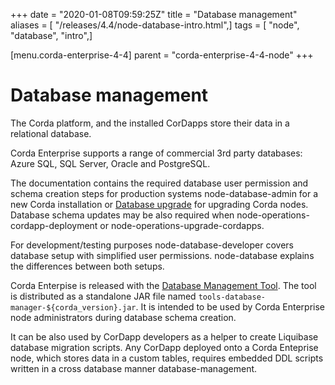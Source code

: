 +++
date = "2020-01-08T09:59:25Z"
title = "Database management"
aliases = [ "/releases/4.4/node-database-intro.html",]
tags = [ "node", "database", "intro",]

[menu.corda-enterprise-4-4]
parent = "corda-enterprise-4-4-node"
+++


# Database management

The Corda platform, and the installed CorDapps store their data in a relational database.

Corda Enterprise supports a range of commercial 3rd party databases: Azure SQL, SQL Server, Oracle and PostgreSQL.

The documentation contains the required database user permission and schema creation steps
            for production systems node-database-admin for a new Corda installation
            or [Database upgrade](node/operating/cm-upgrading-node.md#node-upgrade-notes-update-database-ref) for upgrading Corda nodes.
            Database schema updates may be also required when node-operations-cordapp-deployment
            or node-operations-upgrade-cordapps.

For development/testing purposes node-database-developer covers database setup with simplified user permissions.
            node-database explains the differences between both setups.

Corda Enterpise is released with the [Database Management Tool](node/operating/node-database.md#database-management-tool-ref).
            The tool is distributed as a standalone JAR file named `tools-database-manager-${corda_version}.jar`.
            It is intended to be used by Corda Enterprise node administrators during database schema creation.

It can be also used by CorDapp developers as a helper to create Liquibase database migration scripts.
            Any CorDapp deployed onto a Corda Enteprise node, which stores data in a custom tables,
            requires embedded DDL scripts written in a cross database manner database-management.


